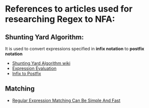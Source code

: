 # References to articles used for researching Regex to NFA:
## Shunting Yard Algorithm:
It is used to convert expressions specified in **infix notation** to **postfix notation**
* [Shunting Yard Algorithm wiki](https://en.wikipedia.org/wiki/Shunting-yard_algorithm)
* [Expression Evaluation](https://www.geeksforgeeks.org/expression-evaluation/)
* [Infix to Postfix](https://www.geeksforgeeks.org/stack-set-2-infix-to-postfix/)

## Matching
* [Regular Expression Matching Can Be Simple And Fast](https://swtch.com/~rsc/regexp/regexp1.html)